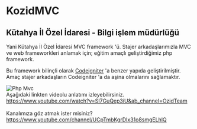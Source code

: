 # KozidMVC
## Kütahya İl Özel İdaresi - Bilgi işlem müdürlüğü

Yani Kütahya İl Özel İdaresi MVC framework 'ü. Stajer arkadaşlarımızla MVC ve web frameworkleri anlamak için; eğitim amaçlı geliştirdiğimiz php framework. 

Bu framework bilinçli olarak [Codeigniter](http://localhost/) 'a benzer yapıda geliştirilmiştir. Amaç stajer arkadaşların Codeigniter 'a da aşina olmalarını sağlamaktır. <br>

![Php   Mvc](https://user-images.githubusercontent.com/87112713/127490578-1a7a3c04-a586-41b0-8494-49a4dd1ce058.png) <br>
Aşağıdaki linkten videolu anlatımı izleyebilirsiniz. <br>
https://www.youtube.com/watch?v=SI7GuQep3iU&ab_channel=OzidTeam <br><br>
Kanalımıza göz atmak ister misiniz? <br>
https://www.youtube.com/channel/UCpTmbKgrDIx31o8smgELhlQ
